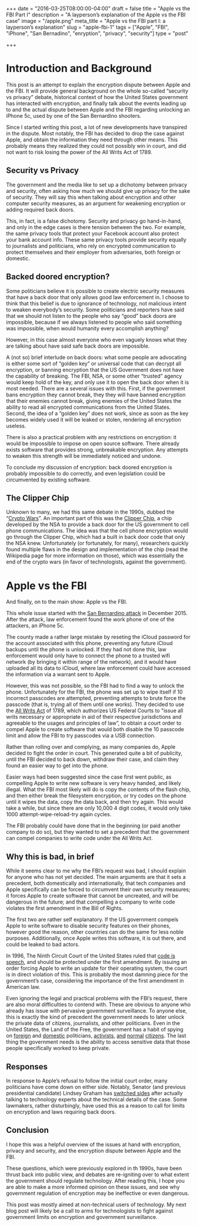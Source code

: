 +++
date = "2016-03-25T08:00:00-04:00"
draft = false
title = "Apple vs the FBI Part I"
description = "A layperson’s explanation of the Apple vs the FBI case"
image = "/apple.png"
meta_title = "Apple vs the FBI part I: a layperson’s explanation"
slug = "apple-fbi-1"
tags = ["Apple", "FBI", "iPhone", "San Bernadino", "enryption", "privacy",
        "security"]
type = "post"

+++

Introduction and Background
===
This post is an attempt to explain the encryption dispute between Apple and the
FBI. It will provide general background on the whole so-called “security vs
privacy” debate, historical context of how the United States government has
interacted with encryption, and finally talk about the events leading up to and
the actual dispute between Apple and the FBI regarding unlocking an iPhone 5c,
used by one of the San Bernardino shooters.

Since I started writing this post, a lot of new developments have transpired in
the dispute. Most notably, the FBI has decided to drop the case against Apple,
and obtain the information they need through other means. This probably means
they realized they could not possibly win in court, and did not want to risk
losing the power of the All Writs Act of 1789.

Security vs Privacy
---
The government and the media like to set up a dichotomy between privacy and
security, often asking how much we should give up privacy for the sake of
security. They will say this when talking about encryption and other computer
security measures, as an argument for weakening encryption or adding required
back doors.

This, in fact, is a false dichotomy. Security and privacy go hand-in-hand, and
only in the edge cases is there tension between the two. For example, the same
privacy tools that protect your Facebook account also protect your bank account
info. These same privacy tools provide security equally to journalists and
politicians, who rely on encrypted communication to protect themselves and their
employer from adversaries, both foreign or domestic.

Backed doored encryption?
---
Some politicians believe it is possible to create electric security measures
that have a back door that only allows good law enforcement in. I choose to
think that this belief is due to ignorance of technology, not malicious intent
to weaken everybody’s security. Some politicians and reporters have said that we
should not listen to the people who say “good” back doors are impossible,
because if we always listened to people who said something was impossible, when
would humanity every accomplish anything?

However, in this case almost everyone who even vaguely knows what they are
talking about have said safe back doors are impossible.

A (not so) brief interlude on back doors: what some people are advocating is
either some sort of “golden key” or universal code that can decrypt all
encryption, or banning encryption that the US Government does not have the
capability of breaking. The FBI, NSA, or some other “trusted” agency would keep
hold of the key, and only use it to open the back door when it is most needed.
There are a several issues with this. First, if the government bans encryption
they cannot break, they they will have banned encryption that their enemies
cannot break, giving enemies of the United States the ability to read all
encrypted communications from the United States. Second, the idea of a “golden
key” does not work, since as soon as the key becomes widely used it will be
leaked or stolen, rendering all encryption useless.

There is also a practical problem with any restrictions on encryption: it would
be impossible to impose on open source software. There already exists software
that provides strong, unbreakable encryption. Any attempts to weaken this
strength will be immediately noticed and undone.

To conclude my discussion of encryption: back doored encryption is probably
impossible to do correctly, and even legislation could be circumvented by
existing software.

The Clipper Chip
---
Unknown to many, we had this same debate in the 1990s, dubbed the “[Crypto
Wars](https://en.wikipedia.org/wiki/Crypto_Wars)”. An important part of this was
the [Clipper Chip](https://en.wikipedia.org/wiki/Clipper_chip), a chip developed
by the NSA to provide a back door for the US government to cell phone
communications. The idea was that the cell phone encryption would go through the
Clipper Chip, which had a built in back door code that only the NSA knew.
Unfortunately (or fortunately, for many), researchers quickly found multiple
flaws in the design and implementation of the chip (read the Wikipedia page for
more information on those), which was essentially the end of the crypto wars (in
favor of technologists, against the government).

Apple vs the FBI
===
And finally, on to the main show: Apple vs the FBI.

This whole issue started with the [San Bernardino
attack](https://en.wikipedia.org/wiki/2015_San_Bernardino_attack) in December
2015. After the attack, law enforcement found the work phone of one of the
attackers, an iPhone 5c.

The county made a rather large mistake by reseting the iCloud password for the
account associated with this phone, preventing any future iCloud backups until
the phone is unlocked. If they had not done this, law enforcement would only
have to connect the phone to a trusted wifi network (by bringing it within range
of the network), and it would have uploaded all its data to iCloud, where law
enforcement could have accessed the information via a warrant sent to Apple.

However, this was not possible, so the FBI had to find a way to unlock the
phone. Unfortunately for the FBI, the phone was set up to wipe itself if 10
incorrect passcodes are attempted, preventing attempts to brute force the
passcode (that is, trying all of them until one works). They decided to use the
[All Writs Act](https://en.wikipedia.org/wiki/All_Writs_Act) of 1789, which
authorizes US Federal Courts to "issue all writs necessary or appropriate in aid
of their respective jurisdictions and agreeable to the usages and principles of
law”, to obtain a court order to compel Apple to create software that would both
disable the 10 passcode limit and allow the FBI to try passcodes via a USB
connection.

Rather than rolling over and complying, as many companies do, Apple decided to
fight the order in court. This generated quite a bit of publicity, until the FBI
decided to back down, withdraw their case, and claim they found an easier way to
get into the phone.

Easier ways had been suggested since the case first went public, as compelling
Apple to write new software is very heavy handed, and likely illegal. What the
FBI most likely will do is copy the contents of the flash chip, and then either
break the filesystem encryption, or try codes on the phone until it wipes the
data, copy the data back, and then try again. This would take a while, but since
there are only 10,000 4 digit codes, it would only take 1000
attempt-wipe-reload-try again cycles.

The FBI probably could have done that in the beginning (or paid another company
to do so), but they wanted to set a precedent that the government can compel
companies to write code under the All Writs Act.

Why this is bad, in brief
---
While it seems clear to me why the FBI’s request was bad, I should explain for
anyone who has not yet decided. The main arguments are that it sets a precedent,
both domestically and internationally, that tech companies and Apple
specifically can be forced to circumvent their own security measures; it forces
Apple to create software that cannot be uncreated, and will be dangerous in the
future; and that compelling a company to write code violates the first amendment
in the Bill of Rights.

The first two are rather self explanatory. If the US government compels Apple to
write software to disable security features on their phones, however good the
reason, other countries can do the same for less noble purposes. Additionally,
once Apple writes this software, it is out there, and could be leaked to bad
actors.

In 1996, The Ninth Circuit Court of the United States ruled that [code is
speech](https://www.eff.org/deeplinks/2015/04/remembering-case-established-code-speech),
and should be protected under the first amendment. By issuing an order forcing
Apple to write an update for their operating system, the court is in direct
violation of this. This is probably the most damning piece for the government’s
case, considering the importance of the first amendment in American law.

Even ignoring the legal and practical problems with the FBI’s request, there are
also moral difficulties to contend with. These are obvious to anyone who already
has issue with pervasive government surveillance. To anyone else, this is
exactly the kind of precedent the government needs to later unlock the private
data of citizens, journalists, and other politicians. Even in the United States,
the Land of the Free, the government has a habit of spying on
[foreign](http://www.spiegel.de/international/germany/cover-story-how-nsa-spied-on-merkel-cell-phone-from-berlin-embassy-a-930205.html)
and
[domestic](http://www.nytimes.com/2014/08/01/world/senate-intelligence-commitee-cia-interrogation-report.html)
politicians,
[activists](http://www.nytimes.com/2014/11/16/magazine/what-an-uncensored-letter-to-mlk-reveals.html?_r=0),
[and](https://www.eff.org/nsa-spying)
[normal](http://www.huffingtonpost.com/2013/09/27/nsa-spying-exes_n_4002834.html)
[citizens](http://www.vice.com/read/a-brief-history-of-the-united-states-governments-warrentless-spying).
The last thing the government needs is the ability to access sensitive data that
those people specifically worked to keep private.

Responses
---
In response to Apple’s refusal to follow the initial court order, many
politicians have come down on either side. Notably, Senator (and previous
presidential candidate) Lindsey Graham has [switched
sides](https://www.techdirt.com/articles/20160314/09144433899/senator-lindsey-graham-finally-talks-to-tech-experts-switches-side-fbi-v-apple-fight.shtml)
after actually talking to technology experts about the technical details of the
case. Some lawmakers, rather disturbingly, have used this as a reason to call
for limits on encryption and laws requiring back doors.

Conclusion
---
I hope this was a helpful overview of the issues at hand with encryption,
privacy and security, and the encryption dispute between Apple and the FBI.

These questions, which were previously explored in th 1990s, have been thrust
back into public view, and debates are re-igniting over to what extent the
government should regulate technology. After reading this, I hope you are able
to make a more informed opinion on these issues, and see why government
regulation of encryption may be ineffective or even dangerous.

This post was mostly aimed at non-technical users of technology. My next blog
post will likely be a call to arms for technologists to fight against government
limits on encryption and government surveillance.
